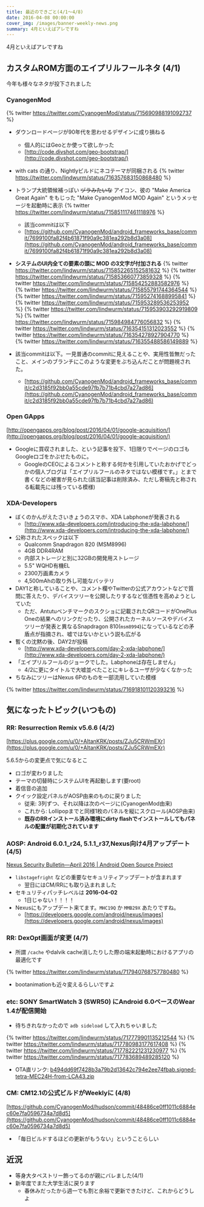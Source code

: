 ```yaml
---
title: 最近のできごと(4/1〜4/8)
date: 2016-04-08 00:00:00
cover_img: /images/banner-weekly-news.png
summary: 4月といえばアレですね
---
```


4月といえばアレですね

<!--more-->

## カスタムROM方面のエイプリルフールネタ (4/1)

今年も様々なネタが投下されました

### CyanogenMod

{% twitter https://twitter.com/CyanogenMod/status/715690988191092737 %}

- ダウンロードページが90年代を思わせるデザインに成り損ねる
    - 個人的にはGeoとか使って欲しかった
    - [http://code.divshot.com/geo-bootstrap/](http://code.divshot.com/geo-bootstrap/)
- with cats の通り、Nightlyビルドにネコテーマが同梱される
{% twitter https://twitter.com/lindwurm/status/716357683150868480 %}
- トランプ大統領候補っぽい <del>ヅラみたいな</del> アイコン、彼の "Make America Great Again" をもじった "Make CyanogenMod MOD Again" というメッセージを起動時に表示
{% twitter https://twitter.com/lindwurm/status/715851117461118976 %}
    - 該当commitは以下
    - [https://github.com/CyanogenMod/android_frameworks_base/commit/7699100fa82f4b61871f90a9c381ea292b8d3a08](https://github.com/CyanogenMod/android_frameworks_base/commit/7699100fa82f4b61871f90a9c381ea292b8d3a08)
- **システムのUI内全ての要素の頭に MOD の3文字が付加される**
{% twitter https://twitter.com/lindwurm/status/715852265152581632 %}
{% twitter https://twitter.com/lindwurm/status/715853660773859328 %}
{% twitter https://twitter.com/lindwurm/status/715854252883582976 %}
{% twitter https://twitter.com/lindwurm/status/715855791744364544 %}
{% twitter https://twitter.com/lindwurm/status/715952741688995841 %}
{% twitter https://twitter.com/lindwurm/status/715953289536253952 %}
{% twitter https://twitter.com/lindwurm/status/715953903292919809 %}
{% twitter https://twitter.com/lindwurm/status/715984984776056832 %}
{% twitter https://twitter.com/lindwurm/status/716354151312023552 %}
{% twitter https://twitter.com/lindwurm/status/716354278927904770 %}
{% twitter https://twitter.com/lindwurm/status/716355488586149889 %}

- 該当commitは以下。一見普通のcommitに見えることや、実用性皆無だったこと、メインのブランチにこのような変更をぶち込んだことが問題視された。
    - [https://github.com/CyanogenMod/android_frameworks_base/commit/c2d3185f92bb0a55cde97fb7b71b4cbd7a27ad86](https://github.com/CyanogenMod/android_frameworks_base/commit/c2d3185f92bb0a55cde97fb7b71b4cbd7a27ad86)

### Open GApps

[http://opengapps.org/blog/post/2016/04/01/google-acquisition/](http://opengapps.org/blog/post/2016/04/01/google-acquisition/)

- Googleに買収されました、という記事を投下、1日限りでページのロゴもGoogleロゴをかぶせたものに。
    - GoogleのCEOによるコメントと称する何かを引用していたおかげでどっかの個人ブログは「エイプリルフールのネタではない模様です。」とまで書くなどの被害が見られた(該当記事は削除済み、ただし寄稿先と称される転載先には残っている模様)

### XDA-Developers

- ぼくのかんがえたさいきょうのスマホ、XDA Labphoneが発表される
    - [http://www.xda-developers.com/introducing-the-xda-labphone/](http://www.xda-developers.com/introducing-the-xda-labphone/)
- 公称されたスペックは以下
    - Qualcomm Snapdragon 820 (MSM8996)
    - 4GB DDR4RAM
    - 内部ストレージと別に32GBの開発用ストレージ
    - 5.5" WQHD有機EL
    - 2300万画素カメラ
    - 4,500mAhの取り外し可能なバッテリ
- DAY1と称していることや、コメント欄やTwitterの公式アカウントなどで質問に答えたり、デバイスツリーを公開したりするなど信憑性を高めようとしていた
    - ただ、Antutuベンチマークのスクショに記載されたQRコードがOnePlus Oneの結果へのリンクだったり、公開されたカーネルソースやデバイスツリーが発表と異なるSnapdragon 810(`msm8994`)になっているなどの矛盾点が指摘され、嘘ではないかという説も広がる
- 暫くの沈黙の後、DAY2が投稿
    - [http://www.xda-developers.com/day-2-xda-labphone/](http://www.xda-developers.com/day-2-xda-labphone/)
- 「エイプリルフールのジョークでした。Labphoneは存在しません」
    - 4/2に更にタイトルで大嘘並べたことにキレるユーザが少なくなかった
- ちなみにツリーはNexus 6Pのものを一部流用していた模様

{% twitter https://twitter.com/lindwurm/status/716918101120393216 %}

## 気になったトピック(いつもの)

### RR: Resurrection Remix v5.6.6 (4/2)

[https://plus.google.com/u/0/+AltanKRK/posts/ZJu5CRWmEXr](https://plus.google.com/u/0/+AltanKRK/posts/ZJu5CRWmEXr)

5.6.5からの変更点で気になるとこ

- ロゴが変わりました
- テーマの切替時にシステムUIを再起動します(要root)
- 着信音の追加
- クイック設定パネルがAOSP由来のものに戻りました
    - 従来: 3列ずつ、それ以降は次のページに(CyanogenMod由来)
    - これから: Lollipopまでと同様1枚のパネルを縦にスクロール(AOSP由来)
    - **既存のRRインストール済み環境にdirty flashでインストールしてもパネルの配置が初期化されています**

### AOSP: Android 6.0.1_r24, 5.1.1_r37,Nexus向け4月アップデート (4/5)

[Nexus Security Bulletin&mdash;April 2016 | Android Open Source Project](http://source.android.com/security/bulletin/2016-04-02.html)

- `libstagefright` などの重要なセキュリティアップデートが含まれます
    - 翌日にはCM/RRにも取り込まれました
- セキュリティパッチレベルは **2016-04-02**
    - 1日じゃない！！！！
- Nexusにもアップデート来てます。`MHC19Q` か `MMB29X` あたりですね。
    - [https://developers.google.com/android/nexus/images](https://developers.google.com/android/nexus/images)

### RR: DexOpt画面が変更 (4/7)

- 所謂 `/cache` やdalvik cache消したりした際の端末起動時におけるアプリの最適化です

{% twitter https://twitter.com/lindwurm/status/717940768757780480 %}

- bootanimationも近々変えるらしいですよ

### etc: SONY SmartWatch 3 (SWR50) にAndroid 6.0ベースのWear 1.4が配信開始

- 待ちきれなかったので `adb sideload` して入れちゃいました

{% twitter https://twitter.com/lindwurm/status/717779901135212544 %}
{% twitter https://twitter.com/lindwurm/status/717780983177617408 %}
{% twitter https://twitter.com/lindwurm/status/717782221231230977 %}
{% twitter https://twitter.com/lindwurm/status/717783689489285120 %}

- OTA直リンク: [b494dd69f7428b3a79b2d13642c794e2ee74fbab.signed-tetra-MEC24H-from-LCA43.zip](https://android.googleapis.com/packages/ota/sony_tetra_tetra/b494dd69f7428b3a79b2d13642c794e2ee74fbab.signed-tetra-MEC24H-from-LCA43.zip)

### CM: CM12.1の公式ビルドがWeeklyに (4/8)

[https://github.com/CyanogenMod/hudson/commit/48486ce0ff1011c6884ec60e7fa0596734a7d8d5](https://github.com/CyanogenMod/hudson/commit/48486ce0ff1011c6884ec60e7fa0596734a7d8d5)

- 「毎日ビルドするほどの更新がもうない」ということらしい

## 近況

- 等身大タペストリー飾ってるのが親にバレました(4/1)
- 新年度でまた大学生活に戻ります
    - 春休みだったから週一でも割と余裕で更新できたけど、これからどうしよ
